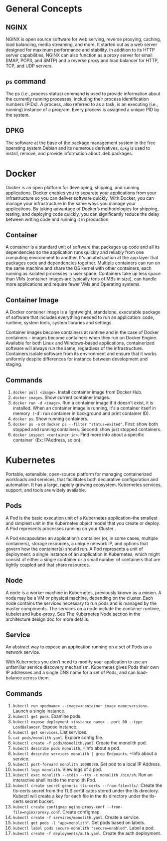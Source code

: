 # General Concepts

## NGINX

NGINX is open source software for web serving, reverse proxying, caching, load balancing, media streaming, and more. It started out as a web server designed for maximum performance and stability. In addition to its HTTP server capabilities, NGINX can also function as a proxy server for email (IMAP, POP3, and SMTP) and a reverse proxy and load balancer for HTTP, TCP, and UDP servers.

## `ps` command

The ps (i.e., process status) command is used to provide information about the currently running processes, including their process identification numbers (PIDs). A process, also referred to as a task, is an executing (i.e., running) instance of a program. Every process is assigned a unique PID by the system.

## DPKG

The software at the base of the package management system in the free operating system Debian and its numerous derivatives. `dpkg` is used to install, remove, and provide information about .deb packages.


# Docker

Docker is an open platform for developing, shipping, and running applications. Docker enables you to separate your applications from your infrastructure so you can deliver software quickly. With Docker, you can manage your infrastructure in the same ways you manage your applications. By taking advantage of Docker’s methodologies for shipping, testing, and deploying code quickly, you can significantly reduce the delay between writing code and running it in production.

## Container

A container is a standard unit of software that packages up code and all its dependencies so the application runs quickly and reliably from one computing environment to another. It's an abstraction at the app layer that packages code and dependencies together. Multiple containers can run on the same machine and share the OS kernel with other containers, each running as isolated processes in user space. Containers take up less space than VMs (container images are typically tens of MBs in size), can handle more applications and require fewer VMs and Operating systems.

## Container Image

A Docker container image is a lightweight, standalone, executable package of software that includes everything needed to run an application: code, runtime, system tools, system libraries and settings.

Container images become containers at runtime and in the case of Docker containers - images become containers when they run on Docker Engine. Available for both Linux and Windows-based applications, containerized software will always run the same, regardless of the infrastructure. Containers isolate software from its environment and ensure that it works uniformly despite differences for instance between development and staging.

## Commands

1. `docker pull <image>`. Install container image from Docker Hub.
1. `docker images`. Show current container images.
1. `docker run -d <image>`. Run a container image if it doesn't exist, it is installed. When an container image is running, it's a container itself in memory` (`-d`: run container in background and print container ID).
1. `docker ps`. Show running containers.
1. `docker ps -a` or `docker ps --filter "status=exited"`. First: show both stopped and running containers. Second: show just stopped containers.
1. `docker inspect <container:id>`. Find more info about a specific container` (Ex: IPAddress, so on).


# Kubernetes

Portable, extensible, open-source platform for managing containerized workloads and services, that facilitates both declarative configuration and automation. It has a large, rapidly growing ecosystem. Kubernetes services, support, and tools are widely available.

## Pods

A Pod is the basic execution unit of a Kubernetes application–the smallest and simplest unit in the Kubernetes object model that you create or deploy. A Pod represents processes running on your Cluster .

A Pod encapsulates an application’s container (or, in some cases, multiple containers), storage resources, a unique network IP, and options that govern how the container(s) should run. A Pod represents a unit of deployment: a single instance of an application in Kubernetes, which might consist of either a single container or a small number of containers that are tightly coupled and that share resources.

## Node

A node is a worker machine in Kubernetes, previously known as a minion. A node may be a VM or physical machine, depending on the cluster. Each node contains the services necessary to run pods and is managed by the master components. The services on a node include the container runtime, kubelet and kube-proxy. See The Kubernetes Node section in the architecture design doc for more details.

## Service

An abstract way to expose an application running on a set of Pods as a network service.

With Kubernetes you don’t need to modify your application to use an unfamiliar service discovery mechanism. Kubernetes gives Pods their own IP addresses and a single DNS name for a set of Pods, and can load-balance across them.

## Commands

1. `kubectl run <podname> --image=<container image name:version>`. Launch a single instance.
1. `kubectl get pods`. Examine pods.
1. `kubectl expose deployment <instance name> --port 80 --type LoadBalancer`. Expose instance.
1. `kubectl get services`. List services.
1. `cat pods/monolith.yaml`. Explore config file.
1. `kubectl create -f pods/monolith.yaml`. Create the monolith pod.
1. `kubectl describe pods monolith`. +Info about a pod.
1. `kubectl describe services monolith | grep Endpoints`. +Info about a service.
1. `kubectl port-forward monolith 10080:80`. Set pod to a local IP Address.
1. `kubectl logs monolith`. View logs of a pod.
1. `kubectl exec monolith --stdin --tty -c monolith /bin/sh`. Run an interactive shell inside the monolith Pod.
1. `kubectl create secret generic tls-certs --from-file=tls/`. Create the tls-certs secret from the TLS certificates stored under the tls directory. Kubectl will create a key for each file in the tls directory under the tls-certs secret bucket.
1. `kubectl create configmap nginx-proxy-conf --from-file=nginx/proxy.conf`. Create configmap.
1. `kubectl create -f services/monolith.yaml`. Create a service.
1. `kubectl get pods -l "app=monolith"`. Get pods based on labels.
1. `kubectl label pods secure-monolith "secure=enabled"`. Label a pod.
1. `kubectl create -f deployments/auth.yaml`. Create the auth deployment.